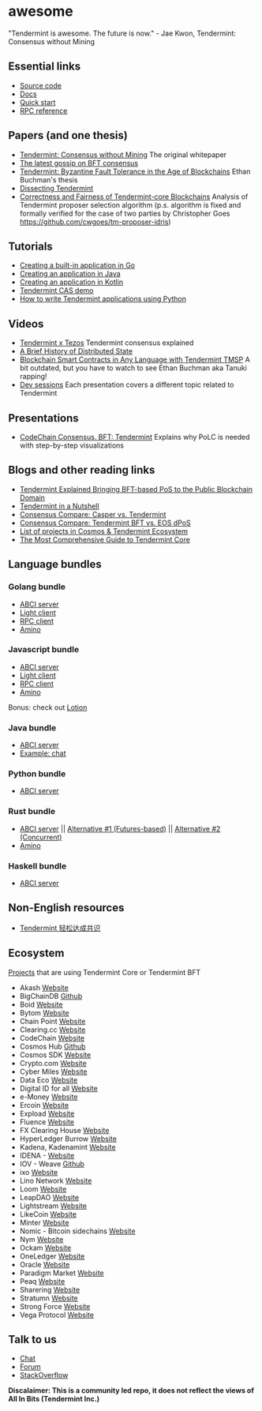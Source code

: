 # awesome

"Tendermint is awesome. The future is now." - Jae Kwon, Tendermint: Consensus without Mining

## Essential links

- [Source code](https://github.com/tendermint/tendermint/)
- [Docs](https://tendermint.com/docs/)
- [Quick start](https://tendermint.com/docs/introduction/quick-start.html)
- [RPC reference](https://tendermint.com/rpc/)

## Papers (and one thesis)

- [Tendermint: Consensus without Mining](https://cdn.relayto.com/media/files/LPgoWO18TCeMIggJVakt_tendermint.pdf) The original whitepaper
- [The latest gossip on BFT consensus](https://arxiv.org/abs/1807.04938)
- [Tendermint: Byzantine Fault Tolerance in the Age of Blockchains](https://allquantor.at/blockchainbib/pdf/buchman2016tendermint.pdf) Ethan Buchman's thesis
- [Dissecting Tendermint](https://arxiv.org/abs/1809.09858)
- [Correctness and Fairness of Tendermint-core Blockchains](https://arxiv.org/abs/1805.08429) Analysis of Tendermint proposer selection algorithm (p.s. algorithm is fixed and formally verified for the case of two parties by Christopher Goes https://github.com/cwgoes/tm-proposer-idris)

## Tutorials

- [Creating a built-in application in Go](https://docs.tendermint.com/master/guides/go-built-in.html)
- [Creating an application in Java](https://docs.tendermint.com/master/guides/java.html)
- [Creating an application in Kotlin](https://docs.tendermint.com/master/guides/kotlin.html)
- [Tendermint CAS demo](https://github.com/6thc/tendermint-cas-demo)
- [How to write Tendermint applications using Python](https://medium.com/coinmonks/how-to-write-tendermint-applications-using-python-d8dde304e339)

## Videos

- [Tendermint x Tezos](https://www.youtube.com/watch?v=7L01IxKlVu0) Tendermint consensus explained
- [A Brief History of Distributed State](https://www.youtube.com/watch?v=ocLp8AL8acQ)
- [Blockchain Smart Contracts in Any Language with Tendermint TMSP](https://www.youtube.com/watch?v=9krAQzN6tbc) A bit outdated, but you have to watch to see Ethan Buchman aka Tanuki rapping!
- [Dev sessions](https://www.youtube.com/watch?v=YBZjecfjeIk&list=PLdQIb0qr3pnBbG5ZG-0gr3zM86_s8Rpqv) Each presentation covers a different topic related to Tendermint

## Presentations

- [CodeChain Consensus. BFT: Tendermint](https://docs.google.com/presentation/d/1k0CbJQBHoMJkuOXdAKHFw9dcaXES_3dFYnCp1I1bm2M/edit) Explains why PoLC is needed with step-by-step visualizations

## Blogs and other reading links

- [Tendermint Explained Bringing BFT-based PoS to the Public Blockchain Domain](https://blog.cosmos.network/tendermint-explained-bringing-bft-based-pos-to-the-public-blockchain-domain-f22e274a0fdb)
- [Tendermint in a Nutshell](https://blog.cosmos.network/tendermint-in-a-nutshell-39d9f7f66ad7)
- [Consensus Compare: Casper vs. Tendermint](https://blog.cosmos.network/consensus-compare-casper-vs-tendermint-6df154ad56ae)
- [Consensus Compare: Tendermint BFT vs. EOS dPoS](https://blog.cosmos.network/consensus-compare-tendermint-bft-vs-eos-dpos-46c5bca7204b)
- [List of projects in Cosmos & Tendermint Ecosystem](https://forum.cosmos.network/t/list-of-projects-in-cosmos-tendermint-ecosystem/243)
- [The Most Comprehensive Guide to Tendermint Core](https://blockgeeks.com/guides/ultimate-guide-tendermint/)


## Language bundles

### Golang bundle

- [ABCI server](https://godoc.org/github.com/tendermint/tendermint/abci/server)
- [Light client](https://godoc.org/github.com/tendermint/tendermint/lite)
- [RPC client](https://godoc.org/github.com/tendermint/tendermint/rpc/client)
- [Amino](https://github.com/tendermint/go-amino)

### Javascript bundle

- [ABCI server](https://github.com/tendermint/js-abci)
- [Light client](https://github.com/nomic-io/js-tendermint)
- [RPC client](https://github.com/nomic-io/js-tendermint)
- [Amino](https://github.com/cybercongress/js-amino)

Bonus: check out [Lotion](https://github.com/nomic-io/lotion)

### Java bundle

- [ABCI server](https://github.com/jTendermint/jabci)
- [Example: chat](https://github.com/wolfposd/TMChat)

### Python bundle

- [ABCI server](https://github.com/davebryson/py-abci)

### Rust bundle

- [ABCI server](https://github.com/tendermint/rust-abci) || [Alternative #1 (Futures-based)](https://github.com/devashishdxt/abci-rs) || [Alternative #2 (Concurrent)](https://github.com/nomic-io/abci2)
- [Amino](https://github.com/tendermint/amino_rs)

### Haskell bundle

- [ABCI server](https://github.com/f-o-a-m/hs-abci)

## Non-English resources

- [Tendermint 轻松达成共识](https://www.youtube.com/watch?v=c6eoPPunVVA)

## Ecosystem

[Projects](http://cosmonauts.world) that are using Tendermint Core or Tendermint BFT

- Akash [Website](https://akash.network/)
- BigChainDB [Github](https://github.com/bigchaindb/bigchaindb)
- Boid [Website](https://www.boid.com/)
- Bytom [Website](https://bytom.io/)
- Chain Point [Website](https://chainpoint.org/)
- Clearing.cc [Website](https://www.clearing.cc/)
- CodeChain [Website](https://codechain.io/)
- Cosmos Hub [Github](https://github.com/cosmos/gaia)
- Cosmos SDK [Website](https://cosmos.network/)
- Crypto.com [Website](https://crypto.com/)
- Cyber Miles [Website](https://www.cybermiles.io/en-us/)
- Data Eco [Website](https://data.eco/)
- Digital ID for all [Website](https://www.digitalid.or.th/)
- e-Money [Website](https://e-money.com/)
- Ercoin [Website](https://ercoin.tech/)
- Expload [Website](https://expload.com/en)
- Fluence [Website](https://fluence.network/)
- FX Clearing House [Website](https://fxclr.com/#)
- HyperLedger Burrow [Website](https://www.hyperledger.org/projects/hyperledger-burrow)
- Kadena, Kadenamint [Website](https://kadena.io/en/)
- IDENA - [Website](http://idena.io/)
- IOV - Weave [Github](https://github.com/iov-one/weave)
- ixo [Website](http://ixo.world/)
- Lino Network [Website](https://lino.network/)
- Loom [Website](https://loomx.io/)
- LeapDAO [Website](https://leapdao.org/)
- Lightstream [Website](https://www.lightstreams.network/)
- LikeCoin [Website](https://like.co/)
- Minter [Website](https://www.minter.network)
- Nomic - Bitcoin sidechains [Website](https://nomic.io/)
- Nym [Website](https://nymtech.net/)
- Ockam [Website](https://www.ockam.io/)
- OneLedger [Website](https://www.oneledger.io/)
- Oracle [Website](https://www.oracle.com/index.html)
- Paradigm Market [Website](https://paradigm.market/)
- Peaq [Website](https://peaq.io/)
- Sharering [Website](https://sharering.network/en)
- Stratumn [Website](https://stratumn.com/)
- Strong Force [Website](https://www.strongforce.io/)
- Vega Protocol [Website](https://vegaprotocol.io/)

## Talk to us

- [Chat](https://riot.im/app/#/room/#tendermint:matrix.org)
- [Forum](https://forum.cosmos.network/c/tendermint)
- [StackOverflow](https://stackoverflow.com/questions/tagged/tendermint)

**Discalaimer: This is a community led repo, it does not reflect the views of All In Bits (Tendermint Inc.)**
